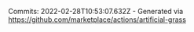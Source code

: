 Commits: 2022-02-28T10:53:07.632Z - Generated via https://github.com/marketplace/actions/artificial-grass
<br>
